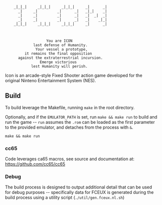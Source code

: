 ```

    _|_|_|     _|_|_|     _|_|_|     _|      _|
      _|     _|         _|      _|   _|_|    _|
      _|     _|         _|      _|   _|  _|  _|
      _|     _|         _|      _|   _|    _|_|
    _|_|_|     _|_|_|     _|_|_|     _|      _|



                   You are ICON
             last defense of Humanity.
              Your vessel a prototype,
         it remains the final opposition
      against the extraterrestrial incursion.
                Emerge victorious
            lest Humanity will perish.

```

Icon is an arcade-style Fixed Shooter action game developed for the original Ninteno Entertainment System (NES).

## Build
To build leverage the Makefile, running `make` in the root directory.

Optionally, and if the `EMULATOR_PATH` is set, run `make && make run` to build and run the game -- `run` assumes the `.rom` can be loaded as the first parameter to the provided emulator, and detaches from the process with `&`.

```
make && make run
```

### cc65
Code leverages ca65 macros, see source and documentation at:
https://github.com/cc65/cc65

### Debug
The build process is designed to output additional detail that can be used for debug purposes -- specifically data for FCEUX is generated
during the build process using a utility script (`./util/gen.fceux.nl.sh`)
